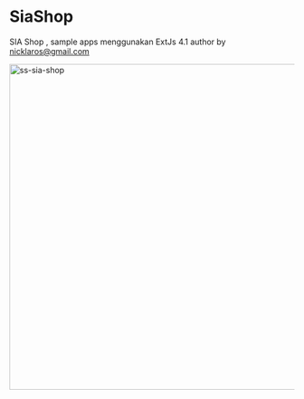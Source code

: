 SiaShop
=======

SIA Shop , sample apps menggunakan ExtJs 4.1  author by nicklaros@gmail.com

<a href="http://www.flickr.com/photos/52442692@N03/8680570808/" title="ss-sia-shop by kuntz_waves, on Flickr"><img src="http://farm9.staticflickr.com/8394/8680570808_53d006b4c2_b.jpg" width="1024" height="576" alt="ss-sia-shop"></a>
